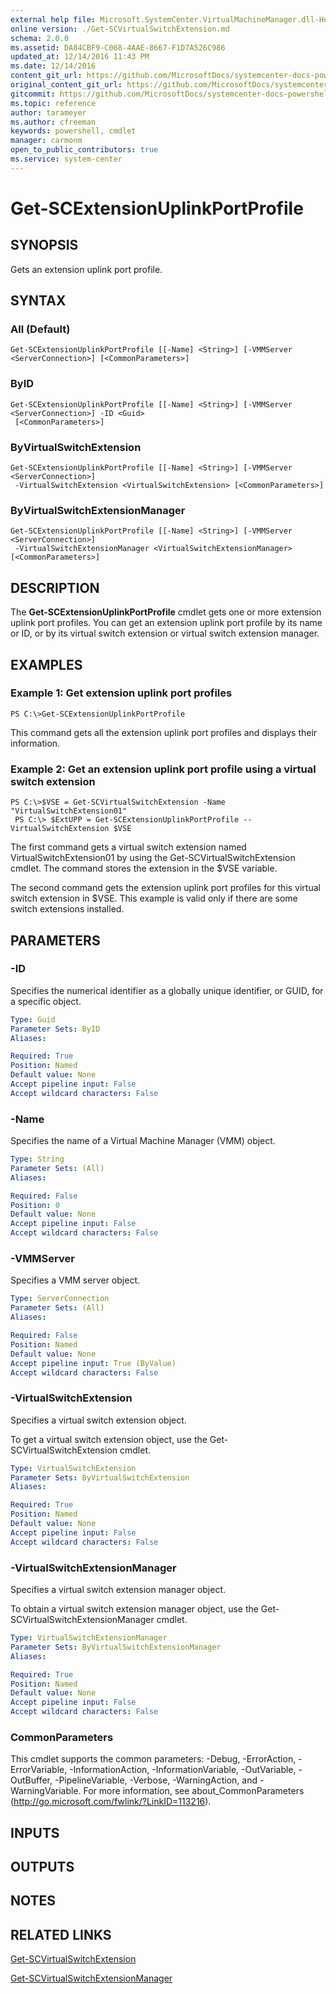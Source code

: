 ```yaml
---
external help file: Microsoft.SystemCenter.VirtualMachineManager.dll-Help.xml
online version: ./Get-SCVirtualSwitchExtension.md
schema: 2.0.0
ms.assetid: DA84CBF9-C068-4AAE-8667-F1D7A526C986
updated_at: 12/14/2016 11:43 PM
ms.date: 12/14/2016
content_git_url: https://github.com/MicrosoftDocs/systemcenter-docs-powershell/blob/master/systemcenter-cmdlets/SystemCenter2016/VirtualMachineManager/v1.0/Get-SCExtensionUplinkPortProfile.md
original_content_git_url: https://github.com/MicrosoftDocs/systemcenter-docs-powershell/blob/master/systemcenter-cmdlets/SystemCenter2016/VirtualMachineManager/v1.0/Get-SCExtensionUplinkPortProfile.md
gitcommit: https://github.com/MicrosoftDocs/systemcenter-docs-powershell/blob/96cd9bd2780eb6b78c540fa00d3b8a4313e3ed40/systemcenter-cmdlets/SystemCenter2016/VirtualMachineManager/v1.0/Get-SCExtensionUplinkPortProfile.md
ms.topic: reference
author: tarameyer
ms.author: cfreeman
keywords: powershell, cmdlet
manager: carmonm
open_to_public_contributors: true
ms.service: system-center
---
```


# Get-SCExtensionUplinkPortProfile

## SYNOPSIS
Gets an extension uplink port profile.

## SYNTAX

### All (Default)
```
Get-SCExtensionUplinkPortProfile [[-Name] <String>] [-VMMServer <ServerConnection>] [<CommonParameters>]
```

### ByID
```
Get-SCExtensionUplinkPortProfile [[-Name] <String>] [-VMMServer <ServerConnection>] -ID <Guid>
 [<CommonParameters>]
```

### ByVirtualSwitchExtension
```
Get-SCExtensionUplinkPortProfile [[-Name] <String>] [-VMMServer <ServerConnection>]
 -VirtualSwitchExtension <VirtualSwitchExtension> [<CommonParameters>]
```

### ByVirtualSwitchExtensionManager
```
Get-SCExtensionUplinkPortProfile [[-Name] <String>] [-VMMServer <ServerConnection>]
 -VirtualSwitchExtensionManager <VirtualSwitchExtensionManager> [<CommonParameters>]
```

## DESCRIPTION
The **Get-SCExtensionUplinkPortProfile** cmdlet gets one or more extension uplink port profiles.
You can get an extension uplink port profile by its name or ID, or by its virtual switch extension or virtual switch extension manager.

## EXAMPLES

### Example 1: Get extension uplink port profiles
```
PS C:\>Get-SCExtensionUplinkPortProfile
```

This command gets all the extension uplink port profiles and displays their information.

### Example 2: Get an extension uplink port profile using a virtual switch extension
```
PS C:\>$VSE = Get-SCVirtualSwitchExtension -Name "VirtualSwitchExtension01"
 PS C:\> $ExtUPP = Get-SCExtensionUplinkPortProfile --VirtualSwitchExtension $VSE
```

The first command gets a virtual switch extension named VirtualSwitchExtension01 by using the Get-SCVirtualSwitchExtension cmdlet.
The command stores the extension in the $VSE variable.

The second command gets the extension uplink port profiles for this virtual switch extension in $VSE.
This example is valid only if there are some switch extensions installed.

## PARAMETERS

### -ID
Specifies the numerical identifier as a globally unique identifier, or GUID, for a specific object.

```yaml
Type: Guid
Parameter Sets: ByID
Aliases: 

Required: True
Position: Named
Default value: None
Accept pipeline input: False
Accept wildcard characters: False
```

### -Name
Specifies the name of a Virtual Machine Manager (VMM) object.

```yaml
Type: String
Parameter Sets: (All)
Aliases: 

Required: False
Position: 0
Default value: None
Accept pipeline input: False
Accept wildcard characters: False
```

### -VMMServer
Specifies a VMM server object.

```yaml
Type: ServerConnection
Parameter Sets: (All)
Aliases: 

Required: False
Position: Named
Default value: None
Accept pipeline input: True (ByValue)
Accept wildcard characters: False
```

### -VirtualSwitchExtension
Specifies a virtual switch extension object.

To get a virtual switch extension object, use the Get-SCVirtualSwitchExtension cmdlet.

```yaml
Type: VirtualSwitchExtension
Parameter Sets: ByVirtualSwitchExtension
Aliases: 

Required: True
Position: Named
Default value: None
Accept pipeline input: False
Accept wildcard characters: False
```

### -VirtualSwitchExtensionManager
Specifies a virtual switch extension manager object.

To obtain a virtual switch extension manager object, use the Get-SCVirtualSwitchExtensionManager cmdlet.

```yaml
Type: VirtualSwitchExtensionManager
Parameter Sets: ByVirtualSwitchExtensionManager
Aliases: 

Required: True
Position: Named
Default value: None
Accept pipeline input: False
Accept wildcard characters: False
```

### CommonParameters
This cmdlet supports the common parameters: -Debug, -ErrorAction, -ErrorVariable, -InformationAction, -InformationVariable, -OutVariable, -OutBuffer, -PipelineVariable, -Verbose, -WarningAction, and -WarningVariable. For more information, see about_CommonParameters (http://go.microsoft.com/fwlink/?LinkID=113216).

## INPUTS

## OUTPUTS

## NOTES

## RELATED LINKS

[Get-SCVirtualSwitchExtension](xref:SystemCenter2016/VirtualMachineManager/v1.0/Get-SCVirtualSwitchExtension.md)

[Get-SCVirtualSwitchExtensionManager](xref:SystemCenter2016/VirtualMachineManager/v1.0/Get-SCVirtualSwitchExtensionManager.md)

